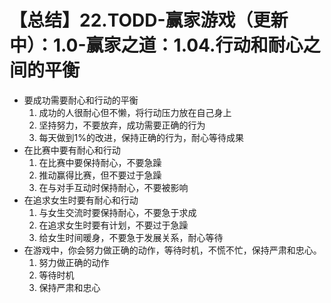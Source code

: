 # 【总结】22.TODD-赢家游戏（更新中）：1.0-赢家之道：1.04.行动和耐心之间的平衡

-   要成功需要耐心和行动的平衡
    1.  成功的人很耐心但不懒，将行动压力放在自己身上
    2.  坚持努力，不要放弃，成功需要正确的行为
    3.  每天做到1%的改进，保持正确的行为，耐心等待成果
-   在比赛中要有耐心和行动
    1.  在比赛中要保持耐心，不要急躁
    2.  推动赢得比赛，但不要过于急躁
    3.  在与对手互动时保持耐心，不要被影响
-   在追求女生时要有耐心和行动
    1.  与女生交流时要保持耐心，不要急于求成
    2.  在追求女生时要有计划，不要过于急躁
    3.  给女生时间暖身，不要急于发展关系，耐心等待
-   在游戏中，你会努力做正确的动作，等待时机，不慌不忙，保持严肃和忠心。
    1.  努力做正确的动作
    2.  等待时机
    3.  保持严肃和忠心